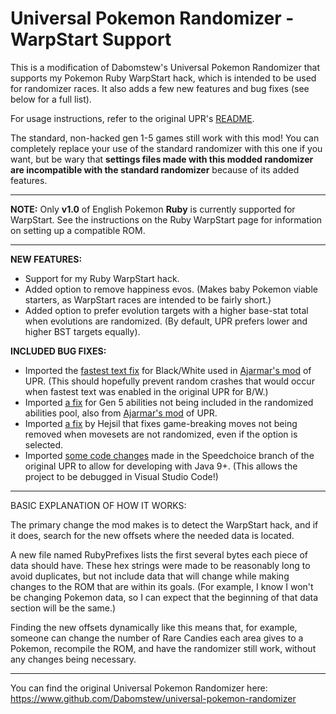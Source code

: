 # Universal Pokemon Randomizer - WarpStart Support

This is a modification of Dabomstew's Universal Pokemon Randomizer that supports my Pokemon Ruby WarpStart hack, which is intended to be used for randomizer races. It also adds a few new features and bug fixes (see below for a full list).

For usage instructions, refer to the original UPR's [README](readme.txt).

The standard, non-hacked gen 1-5 games still work with this mod! You can completely replace your use of the standard randomizer with this one if you want, but be wary that **settings files made with this modded randomizer are incompatible with the standard randomizer** because of its added features.

---

**NOTE:** Only **v1.0** of English Pokemon **Ruby** is currently supported for WarpStart. See the instructions on the Ruby WarpStart page for information on setting up a compatible ROM. 

---

**NEW FEATURES:**
- Support for my Ruby WarpStart hack.
- Added option to remove happiness evos. (Makes baby Pokemon viable starters, as WarpStart races are intended to be fairly short.)
- Added option to prefer evolution targets with a higher base-stat total when evolutions are randomized. (By default, UPR prefers lower and higher BST targets equally).

**INCLUDED BUG FIXES:**
- Imported the [fastest text fix](https://github.com/Ajarmar/universal-pokemon-randomizer-zx/commit/eae6fd1cb8b4a20e2a1c10f72de15ce91059b066) for Black/White used in [Ajarmar's mod](https://github.com/Ajarmar/universal-pokemon-randomizer-zx) of UPR. (This should hopefully prevent random crashes that would occur when fastest text was enabled in the original UPR for B/W.)
- Imported [a fix](https://github.com/Ajarmar/universal-pokemon-randomizer-zx/commit/0d961f017e474642ce626dcbd21b6598e504c4c1#diff-d37144d82bcb7fa9bf6787a51b464c0f) for Gen 5 abilities not being included in the randomized abilities pool, also from [Ajarmar's mod](https://github.com/Ajarmar/universal-pokemon-randomizer-zx) of UPR.
- Imported [a fix](https://github.com/Dabomstew/universal-pokemon-randomizer/pull/52) by Hejsil that fixes game-breaking moves not being removed when movesets are not randomized, even if the option is selected.
- Imported [some code changes](https://github.com/Dabomstew/universal-pokemon-randomizer/commit/ca00ce4bc8813b90ce0c869b1ab03ac702d8c267) made in the Speedchoice branch of the original UPR to allow for developing with Java 9+. (This allows the project to be debugged in Visual Studio Code!)

---

BASIC EXPLANATION OF HOW IT WORKS:

The primary change the mod makes is to detect the WarpStart hack, and if it does, search for the new offsets where the needed data is located. 

A new file named RubyPrefixes lists the first several bytes each piece of data should have. These hex strings were made to be reasonably long to avoid duplicates, but not include data that will change while making changes to the ROM that are within its goals. (For example, I know I won't be changing Pokemon data, so I can expect that the beginning of that data section will be the same.)

Finding the new offsets dynamically like this means that, for example, someone can change the number of Rare Candies each area gives to a Pokemon, recompile the ROM, and have the randomizer still work, without any changes being necessary.

---

You can find the original Universal Pokemon Randomizer here: https://www.github.com/Dabomstew/universal-pokemon-randomizer
